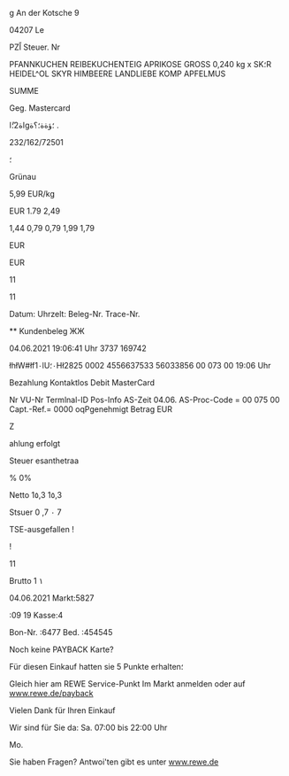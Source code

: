 g
 An der Kotsche
9

04207  Le

PZاً
Steuer. Nr

PFANNKUCHEN
REIBEKUCHENTEIG
APRIKOSE  GROSS
0,240  kg  x
SK؛R  HEIDEL^OL
SKYR  HIMBEERE
LANDLIEBE  KOMP
APFELMUS

SUMME

Geg.  Mastercard

اة2؛ًاg؛ؤةة؛؟ة
.

232/162/72501

 ؛

Grünau

5,99  EUR/kg

EUR
1.79
2,49

1,44
0,79
0,79
1,99
1,79

EUR

EUR

11

11

Datum:
Uhrzelt:
Beleg-Nr.
Trace-Nr.

**  Kundenbeleg  ЖЖ

04.06.2021
19:06:41  Uhr
3737
169742

łhłW#łf1٠lU٠؛Hł2825  0002
4556637533
56033856
00  073  00
19:06  Uhr

Bezahlung
Kontaktlos
Debit  MasterCard

Nr
VU-Nr
Termlnal-ID
Pos-Info
AS-Zeit  04.06.
AS-Proc-Code  =  00  075  00
Capt.-Ref.=  0000
oqPgenehmigt
Betrag  EUR

Z

ahlung  erfolgt

Steuer
esanthetraa

%
0%

Netto
1٥,3
1٥,3

Stsuer
0
,7
٠
7

TSE-ausgefallen  !

!

11

Brutto
1
١

04.06.2021
Markt:5827

:09
19
Kasse:4

Bon-Nr. :6477
Bed.  :454545

Noch  keine  PAYBACK  Karte?

Für  diesen  Einkauf  hatten  sie
5  Punkte  erhalten؛

Gleich  hier  am  REWE  Service-Punkt  Im  Markt
anmelden  oder  auf  www.rewe.de/payback

Vielen  Dank  für  Ihren  Einkauf

Wir  sind  für  Sie  da:
Sa.  07:00  bis  22:00  Uhr

Mo.

Sie  haben  Fragen?
Antwoi'ten  gibt  es  unter  www.rewe.de

